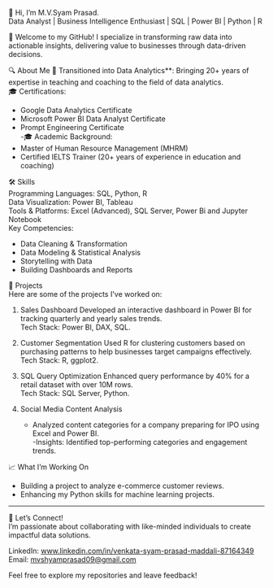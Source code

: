 👋 Hi, I’m M.V.Syam Prasad.  
Data Analyst | Business Intelligence Enthusiast | SQL | Power BI | Python | R  

🌟 Welcome to my GitHub! I specialize in transforming raw data into actionable insights, delivering value to businesses through data-driven decisions.  

 🔍 About Me
  🔗 Transitioned into Data Analytics**: Bringing 20+ years of expertise in teaching and coaching to the field of data analytics.  
🎓 Certifications:  
  - Google Data Analytics Certificate  
  - Microsoft Power BI Data Analyst Certificate  
  - Prompt Engineering Certificate  
-🎓 Academic Background:  
  - Master of Human Resource Management (MHRM)  
  - Certified IELTS Trainer (20+ years of experience in education and coaching)  

🛠️ Skills  
Programming Languages: SQL, Python, R  
Data Visualization: Power BI, Tableau  
Tools & Platforms: Excel (Advanced), SQL Server, Power Bi and Jupyter Notebook  
Key Competencies:  
  - Data Cleaning & Transformation  
  - Data Modeling & Statistical Analysis  
  - Storytelling with Data  
  - Building Dashboards and Reports  

📂 Projects  
Here are some of the projects I've worked on:  
1. Sales Dashboard
   Developed an interactive dashboard in Power BI for tracking quarterly and yearly sales trends.  
   Tech Stack: Power BI, DAX, SQL.  

2. Customer Segmentation
   Used R for clustering customers based on purchasing patterns to help businesses target campaigns effectively.  
   Tech Stack: R, ggplot2.

3. SQL Query Optimization
   Enhanced query performance by 40% for a retail dataset with over 10M rows.  
   Tech Stack: SQL Server, Python.  

4. Social Media Content Analysis
   - Analyzed content categories for a company preparing for IPO using Excel and Power BI.  
   -Insights: Identified top-performing categories and engagement trends.  

 📈 What I’m Working On  
- Building a project to analyze e-commerce customer reviews.  
- Enhancing my Python skills for machine learning projects.  

---

🤝 Let’s Connect!  
I’m passionate about collaborating with like-minded individuals to create impactful data solutions.  

LinkedIn: www.linkedin.com/in/venkata-syam-prasad-maddali-87164349
Email: mvshyamprasad09@gmail.com  

Feel free to explore my repositories and leave feedback!
